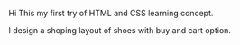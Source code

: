 Hi 
This my first try of HTML and CSS learning concept.
<br>
<p style="font-color:red;">I design a shoping layout of shoes with buy and cart option.</p>
